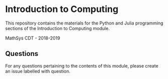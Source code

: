 # Introduction to Computing
This repository contains the materials for the Python and Julia programming sections
of the Introduction to Computing module.

MathSys CDT - 2018-2019

## Questions
For any questions pertaining to the contents of this module, please create an issue labelled with question.
